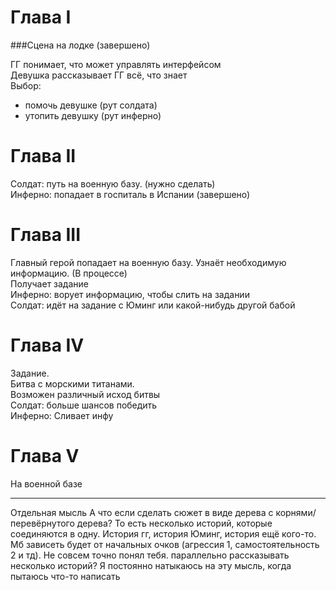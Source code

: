 # Глава I

###Сцена на лодке (завершено)

ГГ понимает, что может управлять интерфейсом   
Девушка рассказывает ГГ всё, что знает  
Выбор:   
* помочь девушке (рут солдата)    
* утопить девушку (рут инферно)   

# Глава II
Солдат: путь на военную базу.  (нужно сделать)    
Инферно: попадает в госпиталь в Испании   (завершено)     

# Глава III
Главный герой попадает на военную базу. Узнаёт необходимую информацию.  (В процессе)   
Получает задание  
Инферно: ворует информацию, чтобы слить на задании  
Солдат: идёт на задание с Юминг или какой-нибудь другой бабой  

# Глава IV
Задание.  
Битва с морскими титанами.   
Возможен различный исход битвы  
Солдат: больше шансов победить  
Инферно: Сливает инфу  

# Глава V
На военной базе  


***
Отдельная мысль
А что если сделать сюжет в виде дерева с корнями/перевёрнутого дерева? То есть несколько историй, которые соединяются в одну. История гг, история Юминг, история ещё кого-то. Мб зависеть будет от начальных очков (агрессия 1, самостоятельность 2 и тд).
Не совсем точно понял тебя. параллельно рассказывать несколько историй? Я постоянно натыкаюсь на эту мысль, когда пытаюсь что-то написать

